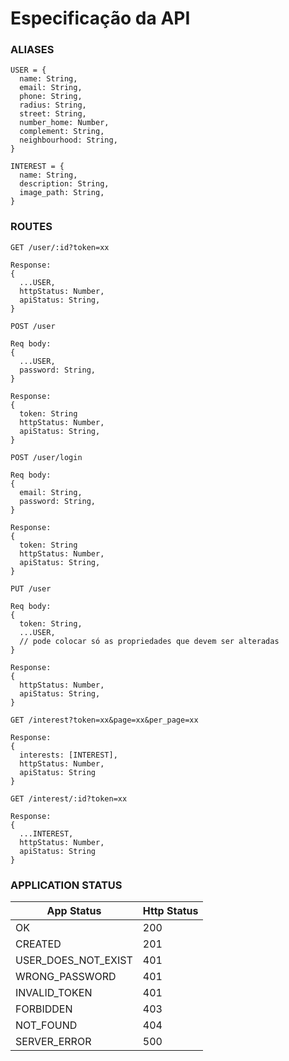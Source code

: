 # Especificação da API

### ALIASES
```
USER = {
  name: String,
  email: String,
  phone: String,
  radius: String,
  street: String,
  number_home: Number,
  complement: String,
  neighbourhood: String,
}

INTEREST = {
  name: String,
  description: String,
  image_path: String,
}
```

### ROUTES

```
GET /user/:id?token=xx

Response:
{
  ...USER,
  httpStatus: Number,
  apiStatus: String,
}
```

```
POST /user

Req body:
{
  ...USER,
  password: String,
}

Response:
{
  token: String
  httpStatus: Number,
  apiStatus: String,
}
```

```
POST /user/login

Req body:
{
  email: String,
  password: String,
}

Response:
{
  token: String
  httpStatus: Number,
  apiStatus: String,
}
```

```
PUT /user

Req body:
{
  token: String,
  ...USER,
  // pode colocar só as propriedades que devem ser alteradas    
}

Response:
{
  httpStatus: Number,
  apiStatus: String,
}
```

```
GET /interest?token=xx&page=xx&per_page=xx

Response:
{
  interests: [INTEREST],
  httpStatus: Number,
  apiStatus: String
}
```

```
GET /interest/:id?token=xx

Response:
{
  ...INTEREST,
  httpStatus: Number,
  apiStatus: String
}

```

### APPLICATION STATUS

| App Status | Http Status |
|---|---|
|OK | 200 |
| CREATED | 201 |
| USER_DOES_NOT_EXIST | 401 |
| WRONG_PASSWORD | 401 |
| INVALID_TOKEN | 401 |
| FORBIDDEN | 403 |
| NOT_FOUND | 404 |
| SERVER_ERROR | 500 |